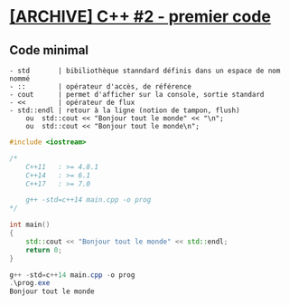 # [[ARCHIVE] C++ #2 - premier code](https://www.youtube.com/watch?v=hwZTgl7puU0&list=PLrSOXFDHBtfG0Fb0g--43a0b47e9hrwlB&index=16)

## Code minimal

    - std       | bibiliothèque stanndard définis dans un espace de nom nommé
    - ::        | opérateur d'accès, de référence
    - cout      | permet d'afficher sur la console, sortie standard
    - <<        | opérateur de flux
    - std::endl | retour à la ligne (notion de tampon, flush)
        ou  std::cout << "Bonjour tout le monde" << "\n";
        ou  std::cout << "Bonjour tout le monde\n";

```cpp
#include <iostream>

/*
    C++11   : >= 4.8.1
    C++14   : >= 6.1
    C++17   : >= 7.0

    g++ -std=c++14 main.cpp -o prog
*/

int main()
{
    std::cout << "Bonjour tout le monde" << std::endl;
    return 0;
}
```
```powershell
g++ -std=c++14 main.cpp -o prog
.\prog.exe
Bonjour tout le monde
```